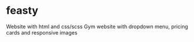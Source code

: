 # feasty
Website with html and css/scss
Gym website with dropdown menu, pricing cards and responsive images
